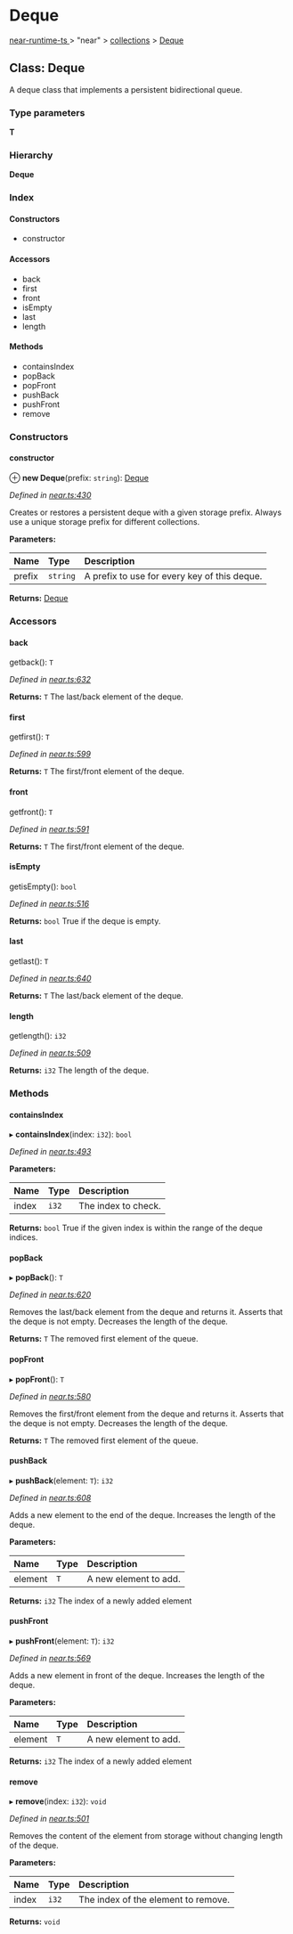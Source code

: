 # Deque

[near-runtime-ts ](../../)&gt; "near" &gt; [collections](./) &gt; [Deque](deque.md)

## Class: Deque

A deque class that implements a persistent bidirectional queue.

### Type parameters

**T**

### Hierarchy

**Deque**

### Index

#### Constructors

* constructor

#### Accessors

* back
* first
* front
* isEmpty
* last
* length

#### Methods

* containsIndex
* popBack
* popFront
* pushBack
* pushFront
* remove

### Constructors

#### constructor     <a id="constructor"></a>

⊕ **new Deque**\(prefix: `string`\): [Deque](https://github.com/nearprotocol/docs/tree/02f899c11ed02bb3a999e4e86904f6a23c31ca4c/docs/client-api/ts/classes/collections/_near_.collections.deque.md)

_Defined in_ [_near.ts:430_](https://github.com/nearprotocol/near-runtime-ts/blob/30d6281/near.ts#L430)

Creates or restores a persistent deque with a given storage prefix. Always use a unique storage prefix for different collections.

**Parameters:**

| Name | Type | Description |
| :--- | :--- | :--- |
| prefix | `string` | A prefix to use for every key of this deque. |

**Returns:** [Deque](https://github.com/nearprotocol/docs/tree/02f899c11ed02bb3a999e4e86904f6a23c31ca4c/docs/client-api/ts/classes/collections/_near_.collections.deque.md)

### Accessors

#### back     <a id="back"></a>

getback\(\): `T`

_Defined in_ [_near.ts:632_](https://github.com/nearprotocol/near-runtime-ts/blob/30d6281/near.ts#L632)

**Returns:** `T` The last/back element of the deque.

#### first     <a id="first"></a>

getfirst\(\): `T`

_Defined in_ [_near.ts:599_](https://github.com/nearprotocol/near-runtime-ts/blob/30d6281/near.ts#L599)

**Returns:** `T` The first/front element of the deque.

#### front     <a id="front"></a>

getfront\(\): `T`

_Defined in_ [_near.ts:591_](https://github.com/nearprotocol/near-runtime-ts/blob/30d6281/near.ts#L591)

**Returns:** `T` The first/front element of the deque.

#### isEmpty     <a id="isempty"></a>

getisEmpty\(\): `bool`

_Defined in_ [_near.ts:516_](https://github.com/nearprotocol/near-runtime-ts/blob/30d6281/near.ts#L516)

**Returns:** `bool` True if the deque is empty.

#### last     <a id="last"></a>

getlast\(\): `T`

_Defined in_ [_near.ts:640_](https://github.com/nearprotocol/near-runtime-ts/blob/30d6281/near.ts#L640)

**Returns:** `T` The last/back element of the deque.

#### length     <a id="length"></a>

getlength\(\): `i32`

_Defined in_ [_near.ts:509_](https://github.com/nearprotocol/near-runtime-ts/blob/30d6281/near.ts#L509)

**Returns:** `i32` The length of the deque.

### Methods

#### containsIndex     <a id="containsindex"></a>

▸ **containsIndex**\(index: `i32`\): `bool`

_Defined in_ [_near.ts:493_](https://github.com/nearprotocol/near-runtime-ts/blob/30d6281/near.ts#L493)

**Parameters:**

| Name | Type | Description |
| :--- | :--- | :--- |
| index | `i32` | The index to check. |

**Returns:** `bool` True if the given index is within the range of the deque indices.

#### popBack     <a id="popback"></a>

▸ **popBack**\(\): `T`

_Defined in_ [_near.ts:620_](https://github.com/nearprotocol/near-runtime-ts/blob/30d6281/near.ts#L620)

Removes the last/back element from the deque and returns it. Asserts that the deque is not empty. Decreases the length of the deque.

**Returns:** `T` The removed first element of the queue.

#### popFront     <a id="popfront"></a>

▸ **popFront**\(\): `T`

_Defined in_ [_near.ts:580_](https://github.com/nearprotocol/near-runtime-ts/blob/30d6281/near.ts#L580)

Removes the first/front element from the deque and returns it. Asserts that the deque is not empty. Decreases the length of the deque.

**Returns:** `T` The removed first element of the queue.

#### pushBack     <a id="pushback"></a>

▸ **pushBack**\(element: `T`\): `i32`

_Defined in_ [_near.ts:608_](https://github.com/nearprotocol/near-runtime-ts/blob/30d6281/near.ts#L608)

Adds a new element to the end of the deque. Increases the length of the deque.

**Parameters:**

| Name | Type | Description |
| :--- | :--- | :--- |
| element | `T` | A new element to add. |

**Returns:** `i32` The index of a newly added element

#### pushFront     <a id="pushfront"></a>

▸ **pushFront**\(element: `T`\): `i32`

_Defined in_ [_near.ts:569_](https://github.com/nearprotocol/near-runtime-ts/blob/30d6281/near.ts#L569)

Adds a new element in front of the deque. Increases the length of the deque.

**Parameters:**

| Name | Type | Description |
| :--- | :--- | :--- |
| element | `T` | A new element to add. |

**Returns:** `i32` The index of a newly added element

#### remove     <a id="remove"></a>

▸ **remove**\(index: `i32`\): `void`

_Defined in_ [_near.ts:501_](https://github.com/nearprotocol/near-runtime-ts/blob/30d6281/near.ts#L501)

Removes the content of the element from storage without changing length of the deque.

**Parameters:**

| Name | Type | Description |
| :--- | :--- | :--- |
| index | `i32` | The index of the element to remove. |

**Returns:** `void`

